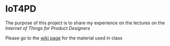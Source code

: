 # IoT4PD

The purpose of this project is to share my experience on the lectures on the *Internet of Things for Product Designers*

Please go to the [wiki page](https://github.com/andreavitaletti/IoT4PD/wiki) for the material used in class
